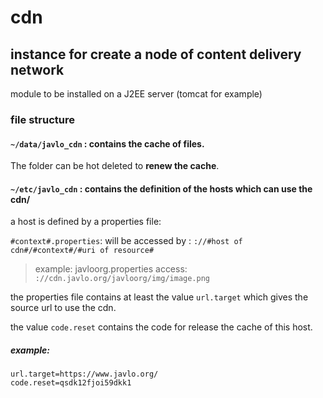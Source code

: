 # cdn

## instance for create a node of content delivery network

module to be installed on a J2EE server (tomcat for example)

### file structure

#### `~/data/javlo_cdn` : contains the cache of files.

The folder can be hot deleted to **renew the cache**.

#### `~/etc/javlo_cdn` : contains the definition of the hosts which can use the cdn/

a host is defined by a properties file:

`#context#.properties`: will be accessed by : `://#host of cdn#/#context#/#uri of resource#`

> example: javloorg.properties access: `://cdn.javlo.org/javloorg/img/image.png`

the properties file contains at least the value `url.target` which gives the source url to use the cdn.

the value `code.reset` contains the code for release the cache of this host.

##### example: 

```
url.target=https://www.javlo.org/
code.reset=qsdk12fjoi59dkk1
```